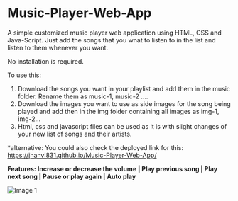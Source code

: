 # Music-Player-Web-App

A simple customized music player web application using HTML, CSS and Java-Script.
Just add the songs that you wnat to listen to in the list and listen to them whenever you want.

No installation is required.

To use this:
1. Download the songs you want in your playlist and add them in the music folder. Rename them as music-1, music-2 ....
2. Download the images you want to use as side images for the song being played and add then in the img folder containing all images as img-1, img-2...
3. Html, css and javascript files can be used as it is with slight changes of your new list of songs and their artists.

*alternative: You could also check the deployed link for this: https://jhanvi831.github.io/Music-Player-Web-App/


**Features:
Increase or decrease the volume |
Play previous song |
Play next song |
Pause or play again |
Auto play**




![Image 1](https://user-images.githubusercontent.com/68302187/146944457-ff538d8e-f362-4286-91b2-dbd10881e50f.png)
